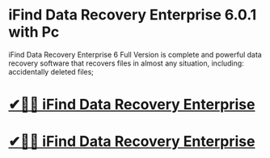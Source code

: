 # iFind Data Recovery Enterprise 6.0.1 with Pc

iFind Data Recovery Enterprise 6 Full Version is complete and powerful data recovery software that recovers files in almost any situation, including: accidentally deleted files;

# [✔🎉🚀 iFind Data Recovery Enterprise](https://tinyurl.com/7bc4nm75)

# [✔🎉🚀 iFind Data Recovery Enterprise](https://tinyurl.com/7bc4nm75)

